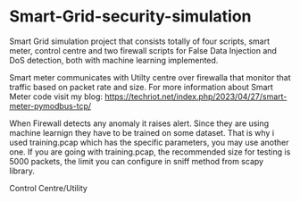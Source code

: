 # Smart-Grid-security-simulation
Smart Grid simulation project that consists totally of four scripts, smart meter, control centre and two firewall scripts for False Data Injection and DoS detection, both with machine learning implemented.

Smart meter communicates with Utilty centre over firewalla that monitor that traffic based on packet rate and size. For more information about Smart Meter code visit my blog: https://techriot.net/index.php/2023/04/27/smart-meter-pymodbus-tcp/ 

When Firewall detects any anomaly it raises alert. Since they are using machine learnign they have to be trained on some dataset. That is why i used training.pcap which has the specific parameters, you may use another one. If you are going with training.pcap, the recommended size for testing is 5000 packets, the limit you can configure in sniff method from scapy library.

Control Centre/Utility
